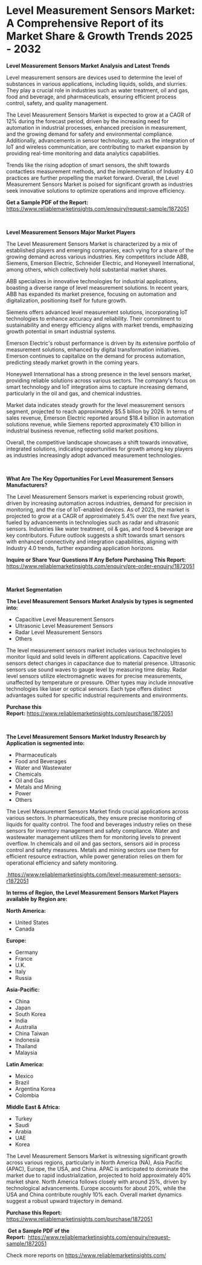 <p><h1>Level Measurement Sensors Market: A Comprehensive Report of its Market Share & Growth Trends 2025 - 2032</h1></p><p><strong>Level Measurement Sensors Market Analysis and Latest Trends</strong></p>
<p><p>Level measurement sensors are devices used to determine the level of substances in various applications, including liquids, solids, and slurries. They play a crucial role in industries such as water treatment, oil and gas, food and beverage, and pharmaceuticals, ensuring efficient process control, safety, and quality management.</p><p>The Level Measurement Sensors Market is expected to grow at a CAGR of 12% during the forecast period, driven by the increasing need for automation in industrial processes, enhanced precision in measurement, and the growing demand for safety and environmental compliance. Additionally, advancements in sensor technology, such as the integration of IoT and wireless communication, are contributing to market expansion by providing real-time monitoring and data analytics capabilities. </p><p>Trends like the rising adoption of smart sensors, the shift towards contactless measurement methods, and the implementation of Industry 4.0 practices are further propelling the market forward. Overall, the Level Measurement Sensors Market is poised for significant growth as industries seek innovative solutions to optimize operations and improve efficiency.</p></p>
<p><strong>Get a Sample PDF of the Report:&nbsp;</strong> <a href="https://www.reliablemarketinsights.com/enquiry/request-sample/1872051?utm_campaign=2004&utm_medium=2&utm_source=Github&utm_content=ia&utm_term=12022025&utm_id=level-measurement-sensors">https://www.reliablemarketinsights.com/enquiry/request-sample/1872051</a></p>
<p>&nbsp;</p>
<p><strong>Level Measurement Sensors Major Market Players</strong></p>
<p><p>The Level Measurement Sensors Market is characterized by a mix of established players and emerging companies, each vying for a share of the growing demand across various industries. Key competitors include ABB, Siemens, Emerson Electric, Schneider Electric, and Honeywell International, among others, which collectively hold substantial market shares.</p><p>ABB specializes in innovative technologies for industrial applications, boasting a diverse range of level measurement solutions. In recent years, ABB has expanded its market presence, focusing on automation and digitalization, positioning itself for future growth.</p><p>Siemens offers advanced level measurement solutions, incorporating IoT technologies to enhance accuracy and reliability. Their commitment to sustainability and energy efficiency aligns with market trends, emphasizing growth potential in smart industrial systems.</p><p>Emerson Electric's robust performance is driven by its extensive portfolio of measurement solutions, enhanced by digital transformation initiatives. Emerson continues to capitalize on the demand for process automation, predicting steady market growth in the coming years.</p><p>Honeywell International has a strong presence in the level sensors market, providing reliable solutions across various sectors. The company's focus on smart technology and IoT integration aims to capture increasing demand, particularly in the oil and gas, and chemical industries.</p><p>Market data indicates steady growth for the level measurement sensors segment, projected to reach approximately $5.5 billion by 2026. In terms of sales revenue, Emerson Electric reported around $18.4 billion in automation solutions revenue, while Siemens reported approximately €10 billion in industrial business revenue, reflecting solid market positions.</p><p>Overall, the competitive landscape showcases a shift towards innovative, integrated solutions, indicating opportunities for growth among key players as industries increasingly adopt advanced measurement technologies.</p></p>
<p>&nbsp;</p>
<p><strong>What Are The Key Opportunities For Level Measurement Sensors Manufacturers?</strong></p>
<p><p>The Level Measurement Sensors market is experiencing robust growth, driven by increasing automation across industries, demand for precision in monitoring, and the rise of IoT-enabled devices. As of 2023, the market is projected to grow at a CAGR of approximately 5.4% over the next five years, fueled by advancements in technologies such as radar and ultrasonic sensors. Industries like water treatment, oil & gas, and food & beverage are key contributors. Future outlook suggests a shift towards smart sensors with enhanced connectivity and integration capabilities, aligning with Industry 4.0 trends, further expanding application horizons.</p></p>
<p><strong>Inquire or Share Your Questions If Any Before Purchasing This Report:</strong> <a href="https://www.reliablemarketinsights.com/enquiry/pre-order-enquiry/1872051?utm_campaign=2004&utm_medium=2&utm_source=Github&utm_content=ia&utm_term=12022025&utm_id=level-measurement-sensors">https://www.reliablemarketinsights.com/enquiry/pre-order-enquiry/1872051</a></p>
<p>&nbsp;</p>
<p><strong>Market Segmentation</strong></p>
<p><strong>The Level Measurement Sensors Market Analysis by types is segmented into:</strong></p>
<p><ul><li>Capacitive Level Measurement Sensors</li><li>Ultrasonic Level Measurement Sensors</li><li>Radar Level Measurement Sensors</li><li>Others</li></ul></p>
<p><p>The level measurement sensors market includes various technologies to monitor liquid and solid levels in different applications. Capacitive level sensors detect changes in capacitance due to material presence. Ultrasonic sensors use sound waves to gauge level by measuring time delay. Radar level sensors utilize electromagnetic waves for precise measurements, unaffected by temperature or pressure. Other types may include innovative technologies like laser or optical sensors. Each type offers distinct advantages suited for specific industrial requirements and environments.</p></p>
<p><strong>Purchase this Report:&nbsp;</strong><a href="https://www.reliablemarketinsights.com/purchase/1872051?utm_campaign=2004&utm_medium=2&utm_source=Github&utm_content=ia&utm_term=12022025&utm_id=level-measurement-sensors">https://www.reliablemarketinsights.com/purchase/1872051</a></p>
<p>&nbsp;</p>
<p><strong>The Level Measurement Sensors Market Industry Research by Application is segmented into:</strong></p>
<p><ul><li>Pharmaceuticals</li><li>Food and Beverages</li><li>Water and Wastewater</li><li>Chemicals</li><li>Oil and Gas</li><li>Metals and Mining</li><li>Power</li><li>Others</li></ul></p>
<p><p>The Level Measurement Sensors Market finds crucial applications across various sectors. In pharmaceuticals, they ensure precise monitoring of liquids for quality control. The food and beverages industry relies on these sensors for inventory management and safety compliance. Water and wastewater management utilizes them for monitoring levels to prevent overflow. In chemicals and oil and gas sectors, sensors aid in process control and safety measures. Metals and mining sectors use them for efficient resource extraction, while power generation relies on them for operational efficiency and safety monitoring.</p></p>
<p><a href="https://www.reliablemarketinsights.com/level-measurement-sensors-r1872051?utm_campaign=2004&utm_medium=2&utm_source=Github&utm_content=ia&utm_term=12022025&utm_id=level-measurement-sensors">&nbsp;https://www.reliablemarketinsights.com/level-measurement-sensors-r1872051</a></p>
<p><strong>In terms of Region, the Level Measurement Sensors Market Players available by Region are:</strong></p>
<p>
    <p> <strong> North America: </strong>
        <ul>
            <li>United States</li>
            <li>Canada</li>
        </ul>
        </p> 
    <p> <strong> Europe: </strong>
        <ul>
            <li>Germany</li>
            <li>France</li>
            <li>U.K.</li>
            <li>Italy</li>
            <li>Russia</li>
        </ul>
        </p> 
    <p> <strong> Asia-Pacific: </strong>
        <ul>
            <li>China</li>
            <li>Japan</li>
            <li>South Korea</li>
            <li>India</li>
            <li>Australia</li>
            <li>China Taiwan</li>
            <li>Indonesia</li>
            <li>Thailand</li>
            <li>Malaysia</li>
        </ul>
        </p> 
    <p> <strong> Latin America: </strong>
        <ul>
            <li>Mexico</li>
            <li>Brazil</li>
            <li>Argentina Korea</li>
            <li>Colombia</li>
        </ul>
        </p> 
    <p> <strong> Middle East & Africa: </strong>
        <ul>
            <li>Turkey</li>
            <li>Saudi</li>
            <li>Arabia</li>
            <li>UAE</li>
            <li>Korea</li>
        </ul>
    </p>
    </p>
<p><p>The Level Measurement Sensors Market is witnessing significant growth across various regions, particularly in North America (NA), Asia Pacific (APAC), Europe, the USA, and China. APAC is anticipated to dominate the market due to rapid industrialization, projected to hold approximately 40% market share. North America follows closely with around 25%, driven by technological advancements. Europe accounts for about 20%, while the USA and China contribute roughly 10% each. Overall market dynamics suggest a robust upward trajectory in demand.</p></p>
<p><strong>Purchase this Report: </strong><a href="https://www.reliablemarketinsights.com/purchase/1872051?utm_campaign=2004&utm_medium=2&utm_source=Github&utm_content=ia&utm_term=12022025&utm_id=level-measurement-sensors">https://www.reliablemarketinsights.com/purchase/1872051</a></p>
<p>&nbsp;<strong>Get a Sample PDF of the Report:&nbsp;&nbsp;</strong><a href="https://www.reliablemarketinsights.com/enquiry/request-sample/1872051?utm_campaign=2004&utm_medium=2&utm_source=Github&utm_content=ia&utm_term=12022025&utm_id=level-measurement-sensors">https://www.reliablemarketinsights.com/enquiry/request-sample/1872051</a></p>
<p><strong></strong></p>
<p>Check more reports on <a href="https://www.reliablemarketinsights.com/?utm_campaign=2004&utm_medium=2&utm_source=Github&utm_content=ia&utm_term=12022025&utm_id=level-measurement-sensors">https://www.reliablemarketinsights.com/</a></p>